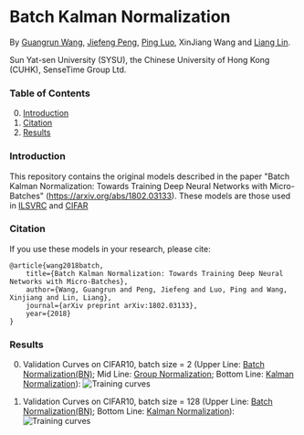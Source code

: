 # Batch Kalman Normalization

By [Guangrun Wang](https://wanggrun.github.io/), [Jiefeng Peng](http://www.sysu-hcp.net/people/), [Ping Luo](http://personal.ie.cuhk.edu.hk/~pluo/), XinJiang Wang and [Liang Lin](http://www.linliang.net/).

Sun Yat-sen University (SYSU), the Chinese University of Hong Kong (CUHK), SenseTime Group Ltd.

### Table of Contents
0. [Introduction](#introduction)
0. [Citation](#citation)
0. [Results](#results)


### Introduction

This repository contains the original models described in the paper "Batch Kalman Normalization: Towards Training Deep Neural Networks with Micro-Batches" (https://arxiv.org/abs/1802.03133). These models are those used in [ILSVRC](http://image-net.org/challenges/LSVRC/2015/) and [CIFAR](https://www.cs.toronto.edu/~kriz/cifar.html) 



### Citation

If you use these models in your research, please cite:

	@article{wang2018batch,
		title={Batch Kalman Normalization: Towards Training Deep Neural Networks with Micro-Batches},
  		author={Wang, Guangrun and Peng, Jiefeng and Luo, Ping and Wang, Xinjiang and Lin, Liang},
  		journal={arXiv preprint arXiv:1802.03133},
  		year={2018}
    }

### Results
0. Validation Curves on CIFAR10, batch size = 2 (Upper Line: [Batch Normalization(BN)](https://arxiv.org/abs/1502.03167); Mid Line: [Group Normalization](https://arxiv.org/abs/1803.08494); Bottom Line: [Kalman Normalization](https://arxiv.org/abs/1802.03133)):
	![Training curves](https://github.com/wanggrun/Batch-Kalman-Normalization/blob/master/results/bn_gn_bkn_micro_batch.png)

0. Validation Curves on CIFAR10, batch size = 128 (Upper Line: [Batch Normalization(BN)](https://arxiv.org/abs/1502.03167); Bottom Line: [Kalman Normalization](https://arxiv.org/abs/1802.03133)):
	![Training curves](https://github.com/wanggrun/Batch-Kalman-Normalization/blob/master/results/bkn_bn_large_batch.png)
